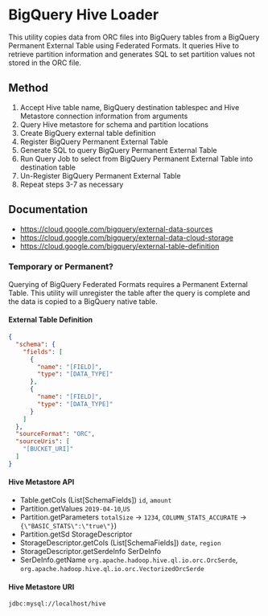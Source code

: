 # BigQuery Hive Loader

This utility copies data from ORC files into BigQuery tables from a BigQuery Permanent External Table using Federated Formats.
It queries Hive to retrieve partition information and generates SQL to set partition values not stored in the ORC file.


## Method

1. Accept Hive table name, BigQuery destination tablespec and Hive Metastore connection information from arguments
2. Query Hive metastore for schema and partition locations
3. Create BigQuery external table definition
4. Register BigQuery Permanent External Table
5. Generate SQL to query BigQuery Permanent External Table
6. Run Query Job to select from BigQuery Permanent External Table into destination table
7. Un-Register BigQuery Permanent External Table
8. Repeat steps 3-7 as necessary


## Documentation

* https://cloud.google.com/bigquery/external-data-sources
* https://cloud.google.com/bigquery/external-data-cloud-storage
* https://cloud.google.com/bigquery/external-table-definition


### Temporary or Permanent?

Querying of BigQuery Federated Formats requires a Permanent External Table.
This utility will unregister the table after the query is complete and the data is copied to a BigQuery native table.



#### External Table Definition

```json
{
  "schema": {
    "fields": [
      {
        "name": "[FIELD]",
        "type": "[DATA_TYPE]"
      },
      {
        "name": "[FIELD]",
        "type": "[DATA_TYPE]"
      }
    ]
  },
  "sourceFormat": "ORC",
  "sourceUris": [
    "[BUCKET_URI]"
  ]
}
```

#### Hive Metastore API

* Table.getCols (List[SchemaFields]) `id`, `amount`
* Partition.getValues `2019-04-10`,`US`
* Partition.getParameters `totalSize` -> `1234`, `COLUMN_STATS_ACCURATE` -> `{\"BASIC_STATS\":\"true\"}`)
* Partition.getSd StorageDescriptor
* StorageDescriptor.getCols (List[SchemaFields]) `date`, `region`
* StorageDescriptor.getSerdeInfo SerDeInfo
* SerDeInfo.getName `org.apache.hadoop.hive.ql.io.orc.OrcSerde`, `org.apache.hadoop.hive.ql.io.orc.VectorizedOrcSerde`

#### Hive Metastore URI

`jdbc:mysql://localhost/hive`
